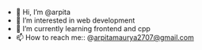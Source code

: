 - 👋 Hi, I’m @arpita
- 👀 I’m interested in web development 
- 🌱 I’m currently learning frontend and cpp
- 📫 How to reach me:: @arpitamaurya2707@gmail.com

<!---
07arpita/07arpita is a ✨ special ✨ repository because its `README.md` (this file) appears on your GitHub profile.
You can click the Preview link to take a look at your changes.
--->
